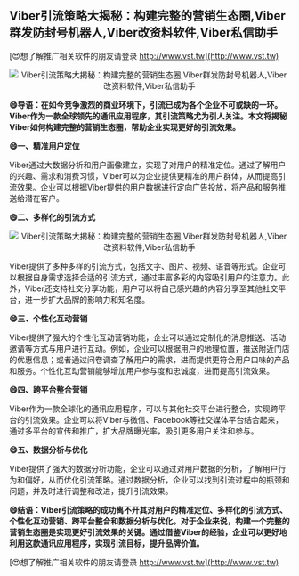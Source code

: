 ## **Viber引流策略大揭秘：构建完整的营销生态圈,Viber群发防封号机器人,Viber改资料软件,Viber私信助手**

[😍想了解推广相关软件的朋友请登录 http://www.vst.tw](http://www.vst.tw)

 <center><img src="https://vst.tw/MP4/tuiguang/png/4.png" alt="Viber引流策略大揭秘：构建完整的营销生态圈,Viber群发防封号机器人,Viber改资料软件,Viber私信助手"></center>

**😄导语：在如今竞争激烈的商业环境下，引流已成为各个企业不可或缺的一环。Viber作为一款全球领先的通讯应用程序，其引流策略尤为引人关注。本文将揭秘Viber如何构建完整的营销生态圈，帮助企业实现更好的引流效果。**

**😄一、精准用户定位**

Viber通过大数据分析和用户画像建立，实现了对用户的精准定位。通过了解用户的兴趣、需求和消费习惯，Viber可以为企业提供更精准的用户群体，从而提高引流效果。企业可以根据Viber提供的用户数据进行定向广告投放，将产品和服务推送给潜在客户。

**😄二、多样化的引流方式**

 <center><img src="https://vst.tw/MP4/tuiguang/png/6.png" alt="Viber引流策略大揭秘：构建完整的营销生态圈,Viber群发防封号机器人,Viber改资料软件,Viber私信助手"></center>

Viber提供了多种多样的引流方式，包括文字、图片、视频、语音等形式。企业可以根据自身需求选择合适的引流方式，通过丰富多彩的内容吸引用户的注意力。此外，Viber还支持社交分享功能，用户可以将自己感兴趣的内容分享至其他社交平台，进一步扩大品牌的影响力和知名度。

**😄三、个性化互动营销**

Viber提供了强大的个性化互动营销功能，企业可以通过定制化的消息推送、活动邀请等方式与用户进行互动。例如，企业可以根据用户的地理位置，推送附近门店的优惠信息；或者通过问卷调查了解用户的需求，进而提供更符合用户口味的产品和服务。个性化互动营销能够增加用户参与度和忠诚度，进而提高引流效果。

**😄四、跨平台整合营销**

Viber作为一款全球化的通讯应用程序，可以与其他社交平台进行整合，实现跨平台的引流效果。企业可以将Viber与微信、Facebook等社交媒体平台结合起来，通过多平台的宣传和推广，扩大品牌曝光率，吸引更多用户关注和参与。

**😄五、数据分析与优化**

Viber提供了强大的数据分析功能，企业可以通过对用户数据的分析，了解用户行为和偏好，从而优化引流策略。通过数据分析，企业可以找到引流过程中的瓶颈和问题，并及时进行调整和改进，提升引流效果。

**😄结语：Viber引流策略的成功离不开其对用户的精准定位、多样化的引流方式、个性化互动营销、跨平台整合和数据分析与优化。对于企业来说，构建一个完整的营销生态圈是实现更好引流效果的关键。通过借鉴Viber的经验，企业可以更好地利用这款通讯应用程序，实现引流目标，提升品牌价值。**

[😍想了解推广相关软件的朋友请登录 http://www.vst.tw](http://www.vst.tw)



